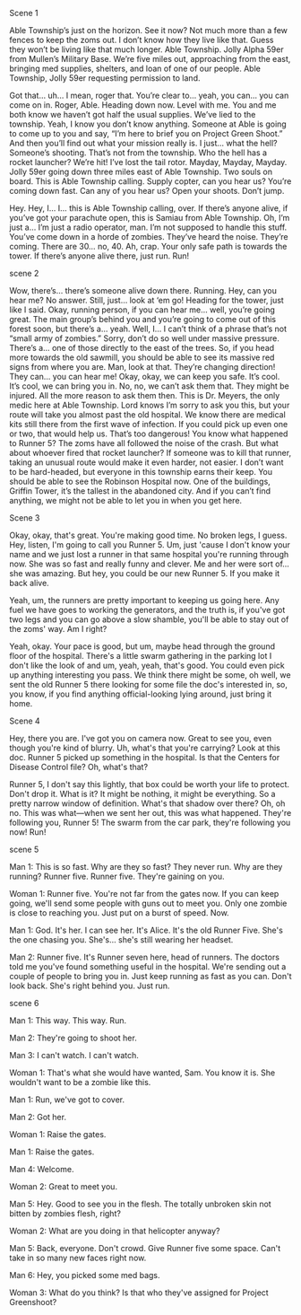Scene 1

Able Township’s just on the horizon. See it now? Not much more than a few fences to keep the zoms out. I don’t know how they live like that. Guess they won’t be living like that much longer. Able Township. Jolly Alpha 59er from Mullen’s Military Base. We’re five miles out, approaching from the east, bringing med supplies, shelters, and loan of one of our people. Able Township, Jolly 59er requesting permission to land.

Got that… uh… I mean, roger that. You’re clear to… yeah, you can… you can come on in. Roger, Able. Heading down now. Level with me. You and me both know we haven’t got half the usual supplies. We’ve lied to the township. Yeah, I know you don’t know anything. Someone at Able is going to come up to you and say, “I’m here to brief you on Project Green Shoot.” And then you’ll find out what your mission really is. I just… what the hell? Someone’s shooting. That’s not from the township. Who the hell has a rocket launcher? We’re hit! I’ve lost the tail rotor. Mayday, Mayday, Mayday. Jolly 59er going down three miles east of Able Township. Two souls on board. This is Able Township calling. Supply copter, can you hear us? You’re coming down fast. Can any of you hear us? Open your shoots. Don’t jump.

Hey. Hey, I… I… this is Able Township calling, over. If there’s anyone alive, if you’ve got your parachute open, this is Samiau from Able Township. Oh, I’m just a… I’m just a radio operator, man. I’m not supposed to handle this stuff. You’ve come down in a horde of zombies. They’ve heard the noise. They’re coming. There are 30… no, 40. Ah, crap. Your only safe path is towards the tower. If there’s anyone alive there, just run. Run!



scene 2

Wow, there’s… there’s someone alive down there. Running. Hey, can you hear me? No answer. Still, just… look at ‘em go! Heading for the tower, just like I said. Okay, running person, if you can hear me… well, you’re going great. The main group’s behind you and you’re going to come out of this forest soon, but there’s a… yeah. Well, I… I can’t think of a phrase that’s not “small army of zombies.” Sorry, don’t do so well under massive pressure. There’s a… one of those directly to the east of the trees. So, if you head more towards the old sawmill, you should be able to see its massive red signs from where you are. Man, look at that. They’re changing direction! They can… you can hear me! Okay, okay, we can keep you safe. It’s cool. It’s cool, we can bring you in. No, no, we can’t ask them that. They might be injured. All the more reason to ask them then. This is Dr. Meyers, the only medic here at Able Township. Lord knows I’m sorry to ask you this, but your route will take you almost past the old hospital. We know there are medical kits still there from the first wave of infection. If you could pick up even one or two, that would help us. That’s too dangerous! You know what happened to Runner 5? The zoms have all followed the noise of the crash. But what about whoever fired that rocket launcher? If someone was to kill that runner, taking an unusual route would make it even harder, not easier. I don’t want to be hard-headed, but everyone in this township earns their keep. You should be able to see the Robinson Hospital now. One of the buildings, Griffin Tower, it’s the tallest in the abandoned city. And if you can’t find anything, we might not be able to let you in when you get here.


Scene 3 

Okay, okay, that's great. You're making good time. No broken legs, I guess. Hey, listen, I'm going to call you Runner 5. Um, just 'cause I don't know your name and we just lost a runner in that same hospital you're running through now. She was so fast and really funny and clever. Me and her were sort of... she was amazing. But hey, you could be our new Runner 5. If you make it back alive.

Yeah, um, the runners are pretty important to keeping us going here. Any fuel we have goes to working the generators, and the truth is, if you've got two legs and you can go above a slow shamble, you'll be able to stay out of the zoms' way. Am I right?

Yeah, okay. Your pace is good, but um, maybe head through the ground floor of the hospital. There's a little swarm gathering in the parking lot I don't like the look of and um, yeah, yeah, that's good. You could even pick up anything interesting you pass. We think there might be some, oh well, we sent the old Runner 5 there looking for some file the doc's interested in, so, you know, if you find anything official-looking lying around, just bring it home.


Scene 4


Hey, there you are. I've got you on camera now. Great to see you, even though you're kind of blurry. Uh, what's that you're carrying? Look at this doc. Runner 5 picked up something in the hospital. Is that the Centers for Disease Control file? Oh, what's that?

Runner 5, I don't say this lightly, that box could be worth your life to protect. Don't drop it. What is it? It might be nothing, it might be everything. So a pretty narrow window of definition. What's that shadow over there? Oh, oh no. This was what—when we sent her out, this was what happened. They're following you, Runner 5! The swarm from the car park, they're following you now! Run!

scene 5

Man 1: This is so fast. Why are they so fast? They never run. Why are they running? Runner five. Runner five. They're gaining on you.

Woman 1: Runner five. You're not far from the gates now. If you can keep going, we'll send some people with guns out to meet you. Only one zombie is close to reaching you. Just put on a burst of speed. Now.

Man 1: God. It's her. I can see her. It's Alice. It's the old Runner Five. She's the one chasing you. She's… she's still wearing her headset.

Man 2: Runner five. It's Runner seven here, head of runners. The doctors told me you've found something useful in the hospital. We're sending out a couple of people to bring you in. Just keep running as fast as you can. Don't look back. She's right behind you. Just run.

scene 6

Man 1: This way. This way. Run.

Man 2: They're going to shoot her.

Man 3: I can't watch. I can't watch.

Woman 1: That's what she would have wanted, Sam. You know it is. She wouldn't want to be a zombie like this.

Man 1: Run, we've got to cover.

Man 2: Got her.

Woman 1: Raise the gates.

Man 1: Raise the gates.

Man 4: Welcome.

Woman 2: Great to meet you.

Man 5: Hey. Good to see you in the flesh. The totally unbroken skin not bitten by zombies flesh, right?

Woman 2: What are you doing in that helicopter anyway?

Man 5: Back, everyone. Don't crowd. Give Runner five some space. Can't take in so many new faces right now.

Man 6: Hey, you picked some med bags.

Woman 3: What do you think? Is that who they've assigned for Project Greenshoot?
